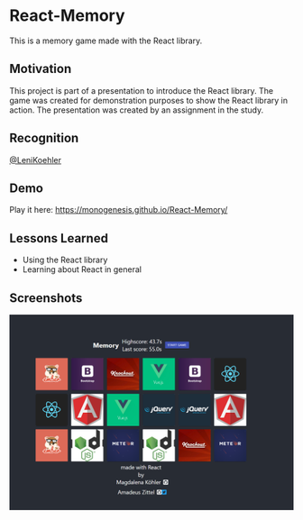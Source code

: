 # React-Memory

This is a memory game made with the React library.


## Motivation

This project is part of a presentation to introduce the React library. The game was created for demonstration purposes to show the React library in action. The presentation was created by an assignment in the study.

## Recognition

[@LeniKoehler](https://github.com/LeniKoehler)
  
## Demo

Play it here: https://monogenesis.github.io/React-Memory/

  
## Lessons Learned

- Using the React library
- Learning about React in general

## Screenshots

![Game](https://raw.githubusercontent.com/Monogenesis/React-Memory/main/screenshot/game.png)
